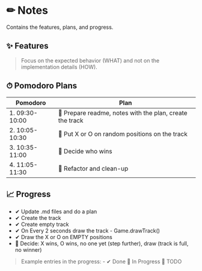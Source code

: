 # ✏ Notes
Contains the features, plans, and progress.

## ✨ Features 
> Focus on the expected behavior (WHAT) and not on the implementation details (HOW).


## ⏱ Pomodoro Plans

| Pomodoro | Plan |
| ------ | ------ |
| 1. 09:30-10:00  | 📌 Prepare readme, notes with the plan, create the track|
| 2. 10:05-10:30 | 📌 Put X or O on random positions on the track |
| 3. 10:35-11:00 | 📌 Decide who wins |
| 4. 11:05-11:30 | 📌 Refactor and clean-up |

## 📈 Progress

- ✔ Update .md files and do a plan
- ✔ Create the track
- ✔ Create empty track
- ✔ On Every 2 seconds draw the track - Game.drawTrack()
- ✔ Draw the X or O on EMPTY positions
- 📌 Decide: X wins, O wins, no one yet (step further), draw (track is full, no winner)

> Example entries in the progress: - ✔ Done 🔧 In Progress 📌 TODO


